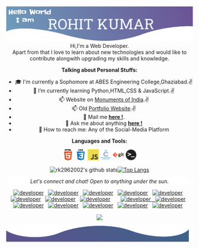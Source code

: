 <div style="text-align:center"><a href="https://www.rohitkumar.online"><img src="readme_files/TOP.png" alt="Rohit Kumar"></a><div>
Hi,I'm a Web Developer.<br>Apart from that I love to learn about new technologies and would like to contribute alongwith upgrading my skills and knowledge.

**Talking about Personal Stuffs:**

- 🎓 I'm currently a Sophomore at ABES Engineering College,Ghaziabad.✌
- 🔎 I’m currently learning Python,HTML,CSS & JavaScript.✌
- 📫 Website on [Monuments of India](https://moi.rohitkumar.online).✌
- 📫 Old [Portfolio Website](https://old.rohitkumar.online).✌
- 💬 Mail me  [**here !**]( mailto:r.k2962002@gmail.com).
- 💬 Ask me about anything [**here !**](https://github.com/rk2962002/rk2962002/issues)
- 💬 How to reach me: Any of the Social-Media Platform <br>

**Languages and Tools:**

<code><img height="30" src="https://raw.githubusercontent.com/github/explore/80688e429a7d4ef2fca1e82350fe8e3517d3494d/topics/html/html.png"></code>
<code><img height="30" src="https://raw.githubusercontent.com/github/explore/80688e429a7d4ef2fca1e82350fe8e3517d3494d/topics/css/css.png"></code>
<code><img height="30" src="https://raw.githubusercontent.com/github/explore/80688e429a7d4ef2fca1e82350fe8e3517d3494d/topics/javascript/javascript.png"></code>
<code><img height="30" src="https://raw.githubusercontent.com/github/explore/80688e429a7d4ef2fca1e82350fe8e3517d3494d/topics/c/c.png"></code>
<code><img height="30" src="https://raw.githubusercontent.com/github/explore/80688e429a7d4ef2fca1e82350fe8e3517d3494d/topics/git/git.png"></code>
<code><img height="30" src="https://raw.githubusercontent.com/github/explore/80688e429a7d4ef2fca1e82350fe8e3517d3494d/topics/terminal/terminal.png"></code>

![rk2962002's github stats](https://github-readme-stats.vercel.app/api?username=rk-rohitkumar&show_icons=true&theme=dark&count_private=true)[![Top Langs](https://github-readme-stats.vercel.app/api/top-langs/?username=rk-rohitkumar&theme=dark)](https://github.com/rk-rohitkumar/github-readme-stats)
<p align="center" style="background-color:white;">
  <i>Let's connect and chat! Open to anything under the sun.</i>
  <p align="center">
   <a href="https://rebrand.ly/rk/github">
  <img  alt="developer" width="30px" src="https://cdn.jsdelivr.net/npm/simple-icons@v3/icons/github.svg" /></a>&nbsp;&nbsp;
  <a href="https://www.hackerrank.com/r_k2962002">
  <img  alt="developer" width="30px" src="https://cdn.jsdelivr.net/npm/simple-icons@4.7.0/icons/hackerrank.svg" /></a>&nbsp;&nbsp;
  <a href="https://www.hackerearth.com/@r_k2962002">
  <img  alt="developer" width="30px" src="https://cdn.jsdelivr.net/npm/simple-icons@4.7.0/icons/hackerearth.svg" /></a>&nbsp;&nbsp;
  <a href="https://codeforces.com/profile/r_k2962002">
  <img  alt="developer" width="30px" src="https://cdn.jsdelivr.net/npm/simple-icons@4.7.0/icons/codeforces.svg" /></a>&nbsp;&nbsp;
  <a href="https://www.codechef.com/users/r_k2962002">
  <img  alt="developer" width="30px" src="https://cdn.jsdelivr.net/npm/simple-icons@4.7.0/icons/codechef.svg" /></a>&nbsp;&nbsp;
  <a href="https://leetcode.com/r_k2962002/">
  <img  alt="developer" width="30px" src="https://cdn.jsdelivr.net/npm/simple-icons@4.7.0/icons/leetcode.svg" /></a>&nbsp;&nbsp;
  <a href="https://stackoverflow.com/users/13761059/rk-rohitkumar">
  <img  alt="developer" width="30px" src="https://cdn.jsdelivr.net/npm/simple-icons@4.7.0/icons/stackoverflow.svg" /></a>&nbsp;&nbsp;
    <a href="https://auth.geeksforgeeks.org/user/rk2962002/profile">
  <img  alt="developer" width="30px" src="https://cdn.jsdelivr.net/npm/simple-icons@4.7.0/icons/geeksforgeeks.svg" /></a>&nbsp;&nbsp;&nbsp;&nbsp;&nbsp;&nbsp; 
  <a href="mailto:r.k2962002@gmail.com">
  <img  alt="developer" width="30px" src="https://cdn.jsdelivr.net/npm/simple-icons@4.7.0/icons/gmail.svg" /</a>&nbsp;&nbsp;
  <a href="https://rebrand.ly/rk/facebook">
  <img alt="developer" width="30px" src="https://cdn.jsdelivr.net/npm/simple-icons@v3/icons/facebook.svg" /></a>&nbsp;&nbsp;
  <a href="https://rebrand.ly/rk/twitter">
  <img  alt="developer" width="30px" src="https://cdn.jsdelivr.net/npm/simple-icons@v3/icons/twitter.svg" /></a>&nbsp;&nbsp;
  <a href="https://rebrand.ly/rk/linkedin">
  <img  alt="developer" width="30px" src="https://cdn.jsdelivr.net/npm/simple-icons@v3/icons/linkedin.svg" /></a>&nbsp;&nbsp;
  <a href="https://rebrand.ly/rk/instagram">
  <img  alt="developer" width="30px" src="https://cdn.jsdelivr.net/npm/simple-icons@v3/icons/instagram.svg" /></a>&nbsp;&nbsp;
  <a href="https://rebrand.ly/rk/discord">
  <img  alt="developer" width="30px" src="https://cdn.jsdelivr.net/npm/simple-icons@v3/icons/discord.svg" /></a>&nbsp;&nbsp;
  <a href="https://rebrand.ly/rk/whatapp">
  <img  alt="developer" width="30px" src="https://cdn.jsdelivr.net/npm/simple-icons@v3/icons/whatsapp.svg" /></a>&nbsp;&nbsp;
    </p>
  <p align="center">
    <a href="https://rebrand.ly/rk/github">
      <img align="center" src="https://visitor-badge.glitch.me/badge?page_id=rk-rohitkumar.rk-rohitkumar">
    </a>
  </p>
</p>

<div style="text-align:center"><img src="readme_files/BOTTOM.png" alt="Rohit Kumar">
